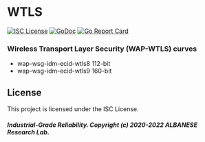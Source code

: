 # WTLS
[![ISC License](http://img.shields.io/badge/license-ISC-blue.svg)](https://github.com/pedroalbanese/bn/blob/master/LICENSE.md) 
[![GoDoc](https://godoc.org/github.com/pedroalbanese/bn?status.png)](http://godoc.org/github.com/pedroalbanese/bn)
[![Go Report Card](https://goreportcard.com/badge/github.com/pedroalbanese/bn)](https://goreportcard.com/report/github.com/pedroalbanese/bn)
### Wireless Transport Layer Security (WAP-WTLS) curves
- wap-wsg-idm-ecid-wtls8 112-bit
- wap-wsg-idm-ecid-wtls9 160-bit

## License

This project is licensed under the ISC License.

##### Industrial-Grade Reliability. Copyright (c) 2020-2022 ALBANESE Research Lab.
